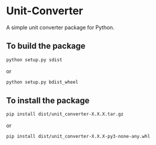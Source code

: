 # Unit-Converter

A simple unit converter package for Python.

## To build the package

```bash
python setup.py sdist
```

or

```bash
python setup.py bdist_wheel
```

## To install the package

```bash
pip install dist/unit_converter-X.X.X.tar.gz
```

or

```bash
pip install dist/unit_converter-X.X.X-py3-none-any.whl
```
